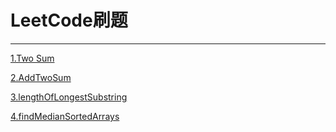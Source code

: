 # LeetCode刷题
-------------------------
[1.Two Sum](https://github.com/energystoryhhl/LeetCode/tree/master/twosum)

[2.AddTwoSum](https://github.com/energystoryhhl/LeetCode/tree/master/AddTwoNumbers/AddTwoNumbers/AddTwoNumbers)

[3.lengthOfLongestSubstring](https://github.com/energystoryhhl/LeetCode/tree/master/lengthOfLongestSubstring/lengthOfLongestSubstring)

[4.findMedianSortedArrays](https://github.com/energystoryhhl/LeetCode/tree/master/lengthOfLongestSubstring/lengthOfLongestSubstring)
